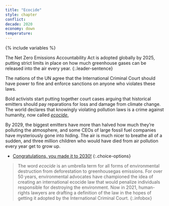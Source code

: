 ```yaml
---
title: "Ecocide"
style: chapter
conflict: 
decade: 2020
economy: down
temperature: 
---
```


{% include variables %}

The Net Zero Emissions Accountability Act is adopted globally by 2025, putting strict limits in place on how much greenhouse gases can be released into the air every year. 
{:.leader-sentence}

The nations of the UN agree that the International Criminal Court should have power to fine and enforce sanctions on anyone who violates these laws. 

Bold activists start putting together court cases arguing that historical emitters should pay reparations for loss and damage from climate change. The world declares that knowingly violating pollution laws is a crime against humanity, now called [*ecocide*.](#infobox)

By 2029, the biggest emitters have more than halved how much they’re polluting the atmosphere, and some CEOs of large fossil fuel companies have mysteriously gone into hiding. The air is much nicer to breathe all of a sudden, and three million children who would have died from air pollution every year get to grow up.

- [Congratulations, you made it to 2030!](part-page_2030-ecotopia.html)
{:.choice-options}

> The word *ecocide* is an umbrella term for all forms of environmental destruction from deforestation to greenhousegas emissions. For over 50&nbsp;years, environmental advocates have championed the idea of creating an international ecocide law that would penalize individuals responsible for destroying the environment. Now in 2021, human-rights lawyers are drafting a definition of the law in the hopes of getting it adopted by the International Criminal Court.
{:.infobox}
